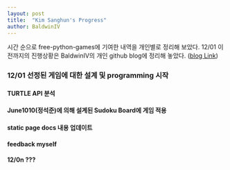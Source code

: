 ```yaml
---
layout: post 
title:  "Kim Sanghun's Progress"
author: BaldwinIV
--- 
```

시간 순으로 free-python-games에 기여한 내역을 개인별로 정리해 보았다.
12/01 이전까지의 진행상황은 BaldwinIV의 개인 github blog에 정리해 놓았다. 
(<a href="https://baldwiniv.github.io/2020-11-22-9%EC%A1%B0-%EC%A7%84%ED%96%89%EC%83%81%ED%99%A9/">blog Link</a>)   

### 12/01 선정된 게임에 대한 설계 및 programming 시작 

#### TURTLE API 분석

#### June1010(정석준)에 의해 설계된 Sudoku Board에 게임 적용

#### static page docs 내용 업데이트

#### feedback myself 

#### 12/0n ??? 